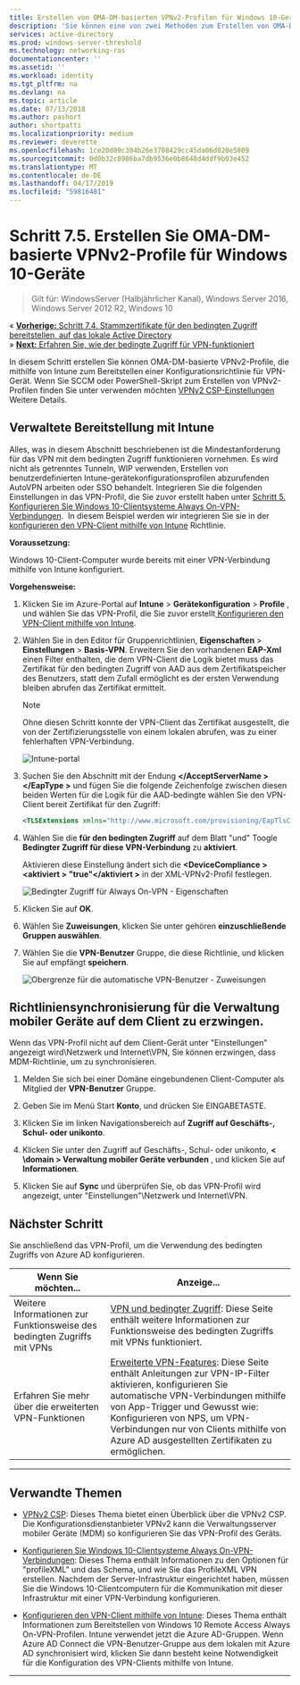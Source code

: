 ```yaml
---
title: Erstellen von OMA-DM-basierten VPNv2-Profilen für Windows 10-Geräte
description: 'Sie können eine von zwei Methoden zum Erstellen von OMA-DM-basierte VPNv2-Profile. '
services: active-directory
ms.prod: windows-server-threshold
ms.technology: networking-ras
documentationcenter: ''
ms.assetid: ''
ms.workload: identity
ms.tgt_pltfrm: na
ms.devlang: na
ms.topic: article
ms.date: 07/13/2018
ms.author: pashort
author: shortpatti
ms.localizationpriority: medium
ms.reviewer: deverette
ms.openlocfilehash: 1ce20d09c304b26e3708429cc45da06d020e5809
ms.sourcegitcommit: 0d0b32c8986ba7db9536e0b8648d4ddf9b03e452
ms.translationtype: MT
ms.contentlocale: de-DE
ms.lasthandoff: 04/17/2019
ms.locfileid: "59816481"
---
```

# <a name="step-75-create-oma-dm-based-vpnv2-profiles-to-windows-10-devices"></a>Schritt 7.5. Erstellen Sie OMA-DM-basierte VPNv2-Profile für Windows 10-Geräte

>Gilt für: WindowsServer (Halbjährlicher Kanal), Windows Server 2016, Windows Server 2012 R2, Windows 10

&#171;  [**Vorherige:** Schritt 7.4. Stammzertifikate für den bedingten Zugriff bereitstellen, auf das lokale Active Directory](vpn-deploy-cond-access-root-cert-to-on-premise-ad.md)<br>
&#187; [ **Next:** Erfahren Sie, wie der bedingte Zugriff für VPN-funktioniert](https://docs.microsoft.com/windows/access-protection/vpn/vpn-conditional-access)

In diesem Schritt erstellen Sie können OMA-DM-basierte VPNv2-Profile, die mithilfe von Intune zum Bereitstellen einer Konfigurationsrichtlinie für VPN-Gerät. Wenn Sie SCCM oder PowerShell-Skript zum Erstellen von VPNv2-Profilen finden Sie unter verwenden möchten [VPNv2 CSP-Einstellungen](https://docs.microsoft.com/windows/client-management/mdm/vpnv2-csp) Weitere Details. 

## <a name="managed-deployment-using-intune"></a>Verwaltete Bereitstellung mit Intune

Alles, was in diesem Abschnitt beschriebenen ist die Mindestanforderung für das VPN mit dem bedingten Zugriff funktionieren vornehmen. Es wird nicht als getrenntes Tunneln, WIP verwenden, Erstellen von benutzerdefinierten Intune-gerätekonfigurationsprofilen abzurufenden AutoVPN arbeiten oder SSO behandelt. Integrieren Sie die folgenden Einstellungen in das VPN-Profil, die Sie zuvor erstellt haben unter [Schritt 5. Konfigurieren Sie Windows 10-Clientsysteme Always On-VPN-Verbindungen](always-on-vpn/deploy/vpn-deploy-client-vpn-connections.md).  In diesem Beispiel werden wir integrieren Sie sie in der [konfigurieren den VPN-Client mithilfe von Intune](always-on-vpn/deploy/vpn-deploy-client-vpn-connections.md#configure-the-vpn-client-by-using-intune) Richtlinie. 

**Voraussetzung:**<p>
Windows 10-Client-Computer wurde bereits mit einer VPN-Verbindung mithilfe von Intune konfiguriert.   


**Vorgehensweise:**

1. Klicken Sie im Azure-Portal auf **Intune** > **Gerätekonfiguration** > **Profile** , und wählen Sie das VPN-Profil, die Sie zuvor erstellt[ Konfigurieren den VPN-Client mithilfe von Intune](always-on-vpn/deploy/vpn-deploy-client-vpn-connections.md#configure-the-vpn-client-by-using-intune).
    
2. Wählen Sie in den Editor für Gruppenrichtlinien, **Eigenschaften** > **Einstellungen** > **Basis-VPN**. Erweitern Sie den vorhandenen **EAP-Xml** einen Filter enthalten, die dem VPN-Client die Logik bietet muss das Zertifikat für den bedingten Zugriff von AAD aus dem Zertifikatspeicher des Benutzers, statt dem Zufall ermöglicht es der ersten Verwendung bleiben abrufen das Zertifikat ermittelt.

    >[!NOTE]
    >Ohne diesen Schritt konnte der VPN-Client das Zertifikat ausgestellt, die von der Zertifizierungsstelle von einem lokalen abrufen, was zu einer fehlerhaften VPN-Verbindung.

    ![Intune-portal](../../media/Always-On-Vpn/intune-eap-xml.png)

3. Suchen Sie den Abschnitt mit der Endung  **\</AcceptServerName >\</EapType >** und fügen Sie die folgende Zeichenfolge zwischen diesen beiden Werten für die Logik für die AAD-bedingte wählen Sie den VPN-Client bereit Zertifikat für den Zugriff:

    ```XML
    <TLSExtensions xmlns="http://www.microsoft.com/provisioning/EapTlsConnectionPropertiesV2"><FilteringInfo xmlns="http://www.microsoft.com/provisioning/EapTlsConnectionPropertiesV3"><EKUMapping><EKUMap><EKUName>AAD Conditional Access</EKUName><EKUOID>1.3.6.1.4.1.311.87</EKUOID></EKUMap></EKUMapping><ClientAuthEKUList Enabled="true"><EKUMapInList><EKUName>AAD Conditional Access</EKUName></EKUMapInList></ClientAuthEKUList></FilteringInfo></TLSExtensions>
    ```

4. Wählen Sie die **für den bedingten Zugriff** auf dem Blatt "und" Toogle **Bedingter Zugriff für diese VPN-Verbindung** zu **aktiviert**.<p>Aktivieren diese Einstellung ändert sich die  **\<DeviceCompliance >\<aktiviert > "true"\</aktiviert >** in der XML-VPNv2-Profil festlegen.

    ![Bedingter Zugriff für Always On-VPN - Eigenschaften](../../media/Always-On-Vpn/vpn-conditional-access-azure-ad.png)

6. Klicken Sie auf **OK**.

6. Wählen Sie **Zuweisungen**, klicken Sie unter gehören **einzuschließende Gruppen auswählen**.

7. Wählen Sie die **VPN-Benutzer** Gruppe, die diese Richtlinie, und klicken Sie auf empfängt **speichern**.

    ![Obergrenze für die automatische VPN-Benutzer - Zuweisungen](../../media/Always-On-Vpn/cap-for-auto-vpn-users-assignments.png)

## <a name="force-mdm-policy-sync-on-the-client"></a>Richtliniensynchronisierung für die Verwaltung mobiler Geräte auf dem Client zu erzwingen.
Wenn das VPN-Profil nicht auf dem Client-Gerät unter "Einstellungen" angezeigt wird\\Netzwerk und Internet\\VPN, Sie können erzwingen, dass MDM-Richtlinie, um zu synchronisieren.

1. Melden Sie sich bei einer Domäne eingebundenen Client-Computer als Mitglied der **VPN-Benutzer** Gruppe.

2. Geben Sie im Menü Start **Konto**, und drücken Sie EINGABETASTE.

3.  Klicken Sie im linken Navigationsbereich auf **Zugriff auf Geschäfts-, Schul- oder unikonto**.

5.  Klicken Sie unter den Zugriff auf Geschäfts-, Schul- oder unikonto, **< \domain > Verwaltung mobiler Geräte verbunden** , und klicken Sie auf **Informationen**.

6.  Klicken Sie auf **Sync** und überprüfen Sie, ob das VPN-Profil wird angezeigt, unter "Einstellungen"\\Netzwerk und Internet\\VPN.


## <a name="next-step"></a>Nächster Schritt
Sie anschließend das VPN-Profil, um die Verwendung des bedingten Zugriffs von Azure AD konfigurieren. 

|Wenn Sie möchten...  |Anzeige...  |
|---------|---------|
|Weitere Informationen zur Funktionsweise des bedingten Zugriffs mit VPNs  |[VPN und bedingter Zugriff](https://docs.microsoft.com/windows/access-protection/vpn/vpn-conditional-access): Diese Seite enthält weitere Informationen zur Funktionsweise des bedingten Zugriffs mit VPNs funktioniert.      |
|Erfahren Sie mehr über die erweiterten VPN-Funktionen  |[Erweiterte VPN-Features](always-on-vpn/deploy/always-on-vpn-adv-options.md#advanced-vpn-features): Diese Seite enthält Anleitungen zur VPN-IP-Filter aktivieren, konfigurieren Sie automatische VPN-Verbindungen mithilfe von App-Trigger und Gewusst wie: Konfigurieren von NPS, um VPN-Verbindungen nur von Clients mithilfe von Azure AD ausgestellten Zertifikaten zu ermöglichen.        |


---

## <a name="related-topics"></a>Verwandte Themen
- [VPNv2 CSP](https://msdn.microsoft.com/windows/hardware/commercialize/customize/mdm/vpnv2-csp):  Dieses Thema bietet einen Überblick über die VPNv2 CSP. Die Konfigurationsdienstanbieter VPNv2 kann die Verwaltungsserver mobiler Geräte (MDM) so konfigurieren Sie das VPN-Profil des Geräts.

- [Konfigurieren Sie Windows 10-Clientsysteme Always On-VPN-Verbindungen](https://docs.microsoft.com/windows-server/remote/remote-access/vpn/always-on-vpn/deploy/vpn-deploy-client-vpn-connections): Dieses Thema enthält Informationen zu den Optionen für "profileXML" und das Schema, und wie Sie das ProfileXML VPN erstellen. Nachdem der Server-Infrastruktur eingerichtet haben, müssen Sie die Windows 10-Clientcomputern für die Kommunikation mit dieser Infrastruktur mit einer VPN-Verbindung konfigurieren. 

- [Konfigurieren den VPN-Client mithilfe von Intune](https://docs.microsoft.com/windows-server/remote/remote-access/vpn/always-on-vpn/deploy/vpn-deploy-client-vpn-connections#configure-the-vpn-client-by-using-intune): Dieses Thema enthält Informationen zum Bereitstellen von Windows 10 Remote Access Always On-VPN-Profilen. Intune verwendet jetzt die Azure AD-Gruppen. Wenn Azure AD Connect die VPN-Benutzer-Gruppe aus dem lokalen mit Azure AD synchronisiert wird, klicken Sie dann besteht keine Notwendigkeit für die Konfiguration des VPN-Clients mithilfe von Intune.

---
